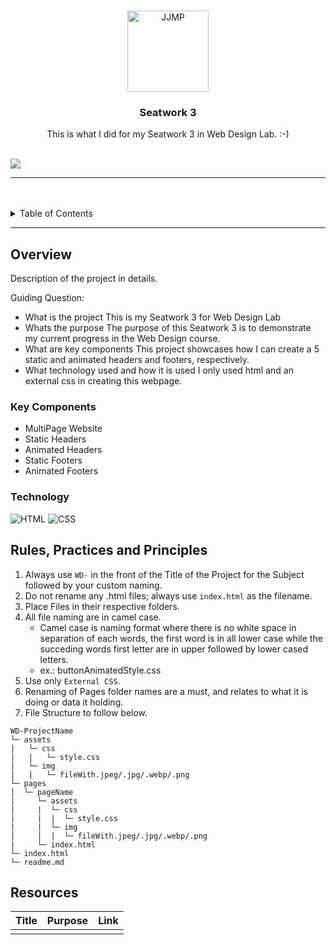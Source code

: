 <a name="readme-top">

<br/>

<br />
<div align="center">
  <a href="https://github.com/Darepen/">
  <!-- TODO: If you want to add logo or banner you can add it here -->
    <img src="./assets/img/" alt="JJMP" width="130" height="130">
  </a>
<!-- TODO: Change Title to the name of the title of your Project -->
  <h3 align="center">Seatwork 3</h3>
</div>
<!-- TODO: Make a short description -->
<div align="center">
  This is what I did for my Seatwork 3 in Web Design Lab. :-)
</div>

<br />

<!-- TODO: Change the zyx-0314 into your github username  -->
<!-- TODO: Change the WD-Template-Project into the same name of your folder -->
![](https://visit-counter.vercel.app/counter.png?page=Darepen/WD-Seatwork3)

---

<br />
<br />

<!-- TODO: If you want to add more layers for your readme -->
<details>
  <summary>Table of Contents</summary>
  <ol>
    <li>
      <a href="#overview">Overview</a>
      <ol>
        <li>
          <a href="#key-components">Key Components</a>
        </li>
        <li>
          <a href="#technology">Technology</a>
        </li>
      </ol>
    </li>
    <li>
      <a href="#rule,-practices-and-principles">Rules, Practices and Principles</a>
    </li>
    <li>
      <a href="#resources">Resources</a>
    </li>
  </ol>
</details>

---

## Overview

<!-- TODO: To be changed -->
<!-- The following are just sample -->
Description of the project in details.

Guiding Question:
- What is the project
This is my Seatwork 3 for Web Design Lab
- Whats the purpose
The purpose of this Seatwork 3 is to demonstrate my current progress in the Web Design course.
- What are key components
This project showcases how I can create a 5 static and animated headers and footers, respectively.
- What technology used and how it is used
I only used html and an external css in creating this webpage. 

### Key Components
<!-- TODO: List of Key Components -->
<!-- The following are just sample -->
- MultiPage Website
- Static Headers
- Animated Headers
- Static Footers
- Animated Footers

### Technology
<!-- TODO: List of Technology Used -->
![HTML](https://img.shields.io/badge/HTML-E34F26?style=for-the-badge&logo=html5&logoColor=white)
![CSS](https://img.shields.io/badge/CSS-1572B6?style=for-the-badge&logo=css3&logoColor=white)

## Rules, Practices and Principles
1. Always use `WD-` in the front of the Title of the Project for the Subject followed by your custom naming.
2. Do not rename any .html files; always use `index.html` as the filename.
3. Place Files in their respective folders.
4. All file naming are in camel case.
   - Camel case is naming format where there is no white space in separation of each words, the first word is in all lower case while the succeding words first letter are in upper followed by lower cased letters.
   - ex.: buttonAnimatedStyle.css
5. Use only `External CSS`.
6. Renaming of Pages folder names are a must, and relates to what it is doing or data it holding.
7. File Structure to follow below.

```
WD-ProjectName
└─ assets
|   └─ css
|   |   └─ style.css
|   └─ img
|   |   └─ fileWith.jpeg/.jpg/.webp/.png
└─ pages
|  └─ pageName
|     └─ assets
|     |  └─ css
|     |  |  └─ style.css
|     |  └─ img
|     |  |  └─ fileWith.jpeg/.jpg/.webp/.png
|     └─ index.html
└─ index.html
└─ readme.md
```

## Resources

<!-- TODO: Add References -->
| Title | Purpose | Link |
|-|-|-|
| | | |
